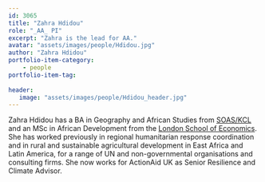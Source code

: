 ```yaml
---
id: 3065
title: "Zahra Hdidou"
role: "_AA_ PI"
excerpt: "Zahra is the lead for AA."
avatar: "assets/images/people/Hdidou.jpg"
author: "Zahra Hdidou"
portfolio-item-category:
    - people
portfolio-item-tag:
    
header:
   image: "assets/images/people/Hdidou_header.jpg"
---
```


Zahra Hdidou has a BA in Geography and African Studies from [SOAS/KCL](https://www.soas.ac.uk/) and an MSc in African Development from the [London School of Economics](https://www.lse.ac.uk/). She has worked previously in regional humanitarian response coordination and in rural and sustainable agricultural development in East Africa and Latin America, for a range of UN and non-governmental organisations and consulting firms. She now works for ActionAid UK as Senior Resilience and Climate Advisor.